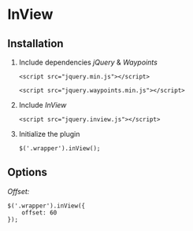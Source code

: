 # InView

## Installation

1. Include dependencies *jQuery* & *Waypoints*
    ```code
    <script src="jquery.min.js"></script>
    ```
    ```code
    <script src="jquery.waypoints.min.js"></script>
    ```
2. Include *InView*
    ```code
    <script src="jquery.inview.js"></script>
    ```
3. Initialize the plugin
    ```code
    $('.wrapper').inView();
    ```

## Options

*Offset:*
```code
$('.wrapper').inView({
    offset: 60
});
```
